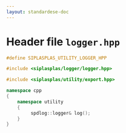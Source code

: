 ```yaml
---
layout: standardese-doc
---
```


# Header file `logger.hpp`

``` cpp
#define SIPLASPLAS_UTILITY_LOGGER_HPP 

#include <siplasplas/logger/logger.hpp>

#include <siplasplas/utility/export.hpp>

namespace cpp
{
    namespace utility
    {
         spdlog::logger& log();
    }
}
```
